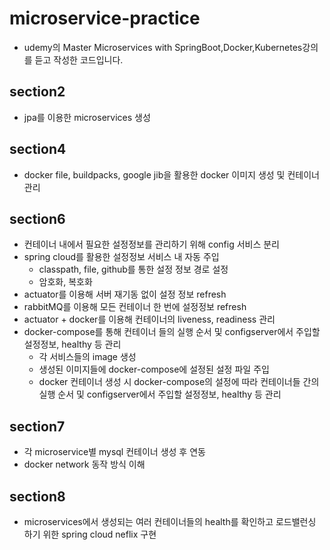 # microservice-practice
* udemy의 Master Microservices with SpringBoot,Docker,Kubernetes강의를 듣고 작성한 코드입니다.

## section2
* jpa를 이용한 microservices 생성

## section4
* docker file, buildpacks, google jib을 활용한 docker 이미지 생성 및 컨테이너 관리

## section6
* 컨테이너 내에서 필요한 설정정보를 관리하기 위해 config 서비스 분리
* spring cloud를 활용한 설정정보 서비스 내 자동 주입
  - classpath, file, github를 통한 설정 정보 경로 설정
  - 암호화, 복호화
* actuator를 이용해 서버 재기동 없이 설정 정보 refresh
* rabbitMQ를 이용해 모든 컨테이너 한 번에 설정정보 refresh
* actuator + docker를 이용해 컨테이너의 liveness, readiness 관리
* docker-compose를 통해 컨테이너 들의 실행 순서 및 configserver에서 주입할 설정정보, healthy 등 관리
  - 각 서비스들의 image 생성
  - 생성된 이미지들에 docker-compose에 설정된 설정 파일 주입
  - docker 컨테이너 생성 시 docker-compose의 설정에 따라 컨테이너들 간의 실행 순서 및 configserver에서 주입할 설정정보, healthy 등 관리
  
## section7
* 각 microservice별 mysql 컨테이너 생성 후 연동
* docker network 동작 방식 이해

## section8
* microservices에서 생성되는 여러 컨테이너들의 health를 확인하고 로드밸런싱 하기 위한 spring cloud neflix 구현
